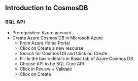 ## Introduction to CosmosDB
### SQL API
* Prerequisites: Azure account
* Create Azure Cosmos DB in Microsoft Azure
    * From Azure Home Portal
    * Click on Create a new resourse
    * Search for Cosmos DB and Click on Create
    * Fill in the basic details in Basic tab of Azure Cosmos DB
    * Choose API to be SQL Core API
    * Click in Review + Validate
    * Click on Create